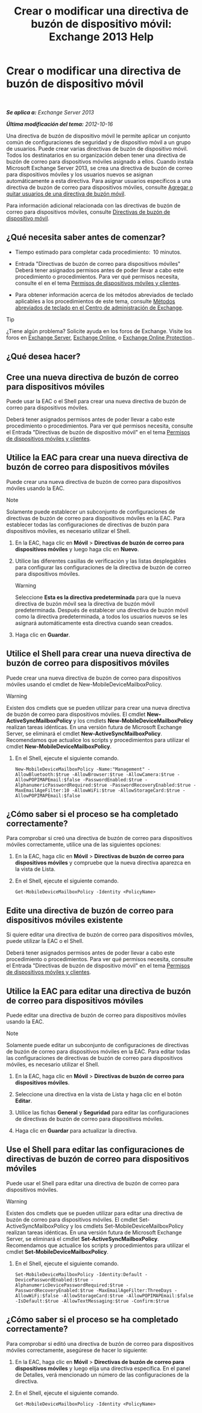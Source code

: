 ﻿---
title: 'Crear o modificar una directiva de buzón de dispositivo móvil: Exchange 2013 Help'
TOCTitle: Crear o modificar una directiva de buzón de dispositivo móvil
ms:assetid: b4a37a81-25e3-40ff-a18a-a62ae4493635
ms:mtpsurl: https://technet.microsoft.com/es-es/library/Bb124315(v=EXCHG.150)
ms:contentKeyID: 49895852
ms.date: 04/23/2018
mtps_version: v=EXCHG.150
ms.translationtype: HT
---

# Crear o modificar una directiva de buzón de dispositivo móvil

 

_**Se aplica a:** Exchange Server 2013_

_**Última modificación del tema:** 2012-10-16_

Una directiva de buzón de dispositivo móvil le permite aplicar un conjunto común de configuraciones de seguridad y de dispositivo móvil a un grupo de usuarios. Puede crear varias directivas de buzón de dispositivo móvil. Todos los destinatarios en su organización deben tener una directiva de buzón de correo para dispositivos móviles asignado a ellos. Cuando instala Microsoft Exchange Server 2013, se crea una directiva de buzón de correo para dispositivos móviles y los usuarios nuevos se asignan automáticamente a esta directiva. Para asignar usuarios específicos a una directiva de buzón de correo para dispositivos móviles, consulte [Agregar o quitar usuarios de una directiva de buzón móvil](add-or-remove-users-from-a-mobile-mailbox-policy-exchange-2013-help.md).

Para información adicional relacionada con las directivas de buzón de correo para dispositivos móviles, consulte [Directivas de buzón de dispositivo móvil](mobile-device-mailbox-policies-exchange-2013-help.md).

## ¿Qué necesita saber antes de comenzar?

  - Tiempo estimado para completar cada procedimiento:  10 minutos.

  - Entrada "Directivas de buzón de correo para dispositivos móviles" Deberá tener asignados permisos antes de poder llevar a cabo este procedimiento o procedimientos. Para ver qué permisos necesita, consulte el en el tema [Permisos de dispositivos móviles y clientes](clients-and-mobile-devices-permissions-exchange-2013-help.md).

  - Para obtener información acerca de los métodos abreviados de teclado aplicables a los procedimientos de este tema, consulte [Métodos abreviados de teclado en el Centro de administración de Exchange](keyboard-shortcuts-in-the-exchange-admin-center-exchange-online-protection-help.md).


> [!TIP]
> ¿Tiene algún problema? Solicite ayuda en los foros de Exchange. Visite los foros en <A href="https://go.microsoft.com/fwlink/p/?linkid=60612">Exchange Server</A>, <A href="https://go.microsoft.com/fwlink/p/?linkid=267542">Exchange Online</A>, o <A href="https://go.microsoft.com/fwlink/p/?linkid=285351">Exchange Online Protection</A>..



## ¿Qué desea hacer?

## Cree una nueva directiva de buzón de correo para dispositivos móviles

Puede usar la EAC o el Shell para crear una nueva directiva de buzón de correo para dispositivos móviles.

Deberá tener asignados permisos antes de poder llevar a cabo este procedimiento o procedimientos. Para ver qué permisos necesita, consulte el Entrada "Directivas de buzón de dispositivo móvil" en el tema [Permisos de dispositivos móviles y clientes](clients-and-mobile-devices-permissions-exchange-2013-help.md).

## Utilice la EAC para crear una nueva directiva de buzón de correo para dispositivos móviles

Puede crear una nueva directiva de buzón de correo para dispositivos móviles usando la EAC.


> [!NOTE]
> Solamente puede establecer un subconjunto de configuraciones de directivas de buzón de correo para dispositivos móviles en la EAC. Para establecer todas las configuraciones de directivas de buzón para dispositivos móviles, es necesario utilizar el Shell.



1.  En la EAC, haga clic en **Móvil** \> **Directivas de buzón de correo para dispositivos móviles** y luego haga clic en **Nuevo**.

2.  Utilice las diferentes casillas de verificación y las listas desplegables para configurar las configuraciones de la directiva de buzón de correo para dispositivos móviles.
    

    > [!WARNING]
    > Seleccione <STRONG>Esta es la directiva predeterminada</STRONG> para que la nueva directiva de buzón móvil sea la directiva de buzón móvil predeterminada. Después de establecer una directiva de buzón móvil como la directiva predeterminada, a todos los usuarios nuevos se les asignará automáticamente esta directiva cuando sean creados.



3.  Haga clic en **Guardar**.

## Utilice el Shell para crear una nueva directiva de buzón de correo para dispositivos móviles

Puede crear una nueva directiva de buzón de correo para dispositivos móviles usando el cmdlet de New-MobileDeviceMailboxPolicy.


> [!WARNING]
> Existen dos cmdlets que se pueden utilizar para crear una nueva directiva de buzón de correo para dispositivos móviles. El cmdlet <STRONG>New-ActiveSyncMailboxPolicy</STRONG> y los cmdlets <STRONG>New-MobileDeviceMailboxPolicy</STRONG> realizan tareas idénticas. En una versión futura de Microsoft Exchange Server, se eliminará el cmdlet <STRONG>New-ActiveSyncMailboxPolicy</STRONG>. Recomendamos que actualice los scripts y procedimientos para utilizar el cmdlet <STRONG>New-MobileDeviceMailboxPolicy</STRONG>.



1.  En el Shell, ejecute el siguiente comando.
    
        New-MobileDeviceMailboxPolicy -Name:"Management" -AllowBluetooth:$true -AllowBrowser:$true -AllowCamera:$true -AllowPOPIMAPEmail:$false -PasswordEnabled:$true -AlphanumericPasswordRequired:$true -PasswordRecoveryEnabled:$true -MaxEmailAgeFilter:10 -AllowWiFi:$true -AllowStorageCard:$true -AllowPOPIMAPEmail:$false

## ¿Cómo saber si el proceso se ha completado correctamente?

Para comprobar si creó una directiva de buzón de correo para dispositivos móviles correctamente, utilice una de las siguientes opciones:

1.  En la EAC, haga clic en **Móvil** \> **Directivas de buzón de correo para dispositivos móviles** y compruebe que la nueva directiva aparezca en la vista de Lista.

2.  En el Shell, ejecute el siguiente comando.
    
        Get-MobileDeviceMailboxPolicy -Identity <PolicyName> 

## Edite una directiva de buzón de correo para dispositivos móviles existente

Si quiere editar una directiva de buzón de correo para dispositivos móviles, puede utilizar la EAC o el Shell.

Deberá tener asignados permisos antes de poder llevar a cabo este procedimiento o procedimientos. Para ver qué permisos necesita, consulte el Entrada "Directivas de buzón de dispositivo móvil" en el tema [Permisos de dispositivos móviles y clientes](clients-and-mobile-devices-permissions-exchange-2013-help.md).

## Utilice la EAC para editar una directiva de buzón de correo para dispositivos móviles

Puede editar una directiva de buzón de correo para dispositivos móviles usando la EAC.


> [!NOTE]
> Solamente puede editar un subconjunto de configuraciones de directivas de buzón de correo para dispositivos móviles en la EAC. Para editar todas las configuraciones de directivas de buzón de correo para dispositivos móviles, es necesario utilizar el Shell.



1.  En la EAC, haga clic en **Móvil** \> **Directivas de buzón de correo para dispositivos móviles**.

2.  Seleccione una directiva en la vista de Lista y haga clic en el botón **Editar**.

3.  Utilice las fichas **General** y **Seguridad** para editar las configuraciones de directivas de buzón de correo para dispositivos móviles.

4.  Haga clic en **Guardar** para actualizar la directiva.

## Use el Shell para editar las configuraciones de directivas de buzón de correo para dispositivos móviles

Puede usar el Shell para editar una directiva de buzón de correo para dispositivos móviles.


> [!WARNING]
> Existen dos cmdlets que se pueden utilizar para editar una directiva de buzón de correo para dispositivos móviles. El cmdlet Set-ActiveSyncMailboxPolicy y los cmdlets Set-MobileDeviceMailboxPolicy realizan tareas idénticas. En una versión futura de Microsoft Exchange Server, se eliminará el cmdlet <STRONG>Set-ActiveSyncMailboxPolicy</STRONG>. Recomendamos que actualice los scripts y procedimientos para utilizar el cmdlet <STRONG>Set-MobileDeviceMailboxPolicy</STRONG>.



1.  En el Shell, ejecute el siguiente comando.
    
        Set-MobileDeviceMailboxPolicy -Identity:Default -DevicePasswordEnabled:$true -AlphanumericDevicePasswordRequired:$true -PasswordRecoveryEnabled:$true -MaxEmailAgeFilter:ThreeDays -AllowWiFi:$false -AllowStorageCard:$true -AllowPOPIMAPEmail:$false -IsDefault:$true -AllowTextMessaging:$true -Confirm:$true

## ¿Cómo saber si el proceso se ha completado correctamente?

Para comprobar si editó una directiva de buzón de correo para dispositivos móviles correctamente, asegúrese de hacer lo siguiente:

1.  En la EAC, haga clic en **Móvil** \> **Directivas de buzón de correo para dispositivos móviles** y luego elija una directiva específica. En el panel de Detalles, verá mencionado un número de las configuraciones de la directiva.

2.  En el Shell, ejecute el siguiente comando.
    
        Get-MobileDeviceMailboxPolicy -Identity <PolicyName>

